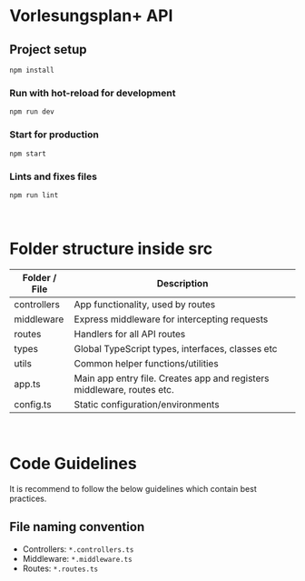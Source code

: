 # Vorlesungsplan+ API

## Project setup

```
npm install
```

### Run with hot-reload for development

```
npm run dev
```

### Start for production

```
npm start
```

### Lints and fixes files

```
npm run lint
```

<br />

# Folder structure inside src

| Folder / File | Description                                                            |
| ------------- | ---------------------------------------------------------------------- |
| controllers   | App functionality, used by routes                                      |
| middleware    | Express middleware for intercepting requests                           |
| routes        | Handlers for all API routes                                            |
| types         | Global TypeScript types, interfaces, classes etc                       |
| utils         | Common helper functions/utilities                                      |
| app.ts        | Main app entry file. Creates app and registers middleware, routes etc. |
| config.ts     | Static configuration/environments                                      |

<br />

# Code Guidelines

It is recommend to follow the below guidelines which contain best practices.

## File naming convention

- Controllers: `*.controllers.ts`
- Middleware: `*.middleware.ts`
- Routes: `*.routes.ts`
